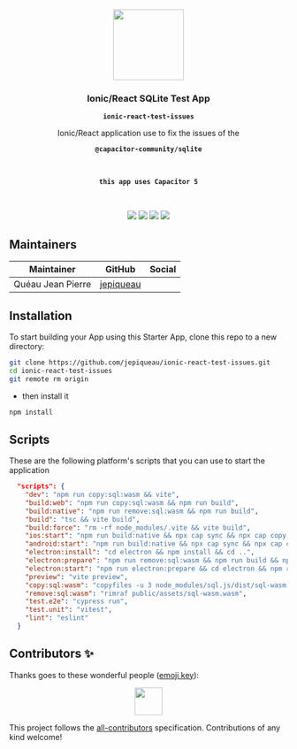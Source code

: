 <p align="center"><br><img src="https://avatars3.githubusercontent.com/u/16580653?v=4" width="128" height="128" /></p>

<h3 align="center">Ionic/React SQLite Test App</h3>
<p align="center"><strong><code>ionic-react-test-issues</code></strong></p>
<p align="center">Ionic/React application use to fix the issues of the</p>
<p align="center"><strong><code>@capacitor-community/sqlite</code></strong></p>
<br>
<p align="center"><strong><code>this app uses Capacitor 5</code></strong></p>
<br>
<p align="center">
  <img src="https://img.shields.io/maintenance/yes/2024?style=flat-square" />
  <a href="https://github.com/jepiqueau/ionic-react-test-issues"><img src="https://img.shields.io/github/license/jepiqueau/ionic-react-test-issues?style=flat-square" /></a>
  <a href="https://github.com/jepiqueau/ionic-react-test-issues"><img src="https://img.shields.io/github/package-json/v/jepiqueau/ionic-react-test-issues/master?style=flat-square" /></a>
<!-- ALL-CONTRIBUTORS-BADGE:START - Do not remove or modify this section -->
<a href="#contributors-"><img src="https://img.shields.io/badge/all%20contributors-1-orange?style=flat-square" /></a>
<!-- ALL-CONTRIBUTORS-BADGE:END -->
</p>

## Maintainers

| Maintainer        | GitHub                                    | Social |
| ----------------- | ----------------------------------------- | ------ |
| Quéau Jean Pierre | [jepiqueau](https://github.com/jepiqueau) |        |


## Installation

To start building your App using this Starter App, clone this repo to a new directory:

```bash
git clone https://github.com/jepiqueau/ionic-react-test-issues.git 
cd ionic-react-test-issues
git remote rm origin
```

 - then install it

```bash
npm install
```

## Scripts

These are the following platform's scripts that you can use to start the application

```json
  "scripts": {
    "dev": "npm run copy:sql:wasm && vite",
    "build:web": "npm run copy:sql:wasm && npm run build",
    "build:native": "npm run remove:sql:wasm && npm run build",
    "build": "tsc && vite build",
    "build:force": "rm -rf node_modules/.vite && vite build",
    "ios:start": "npm run build:native && npx cap sync && npx cap copy && npx cap open ios",
    "android:start": "npm run build:native && npx cap sync && npx cap copy && npx cap open android",
    "electron:install": "cd electron && npm install && cd ..",
    "electron:prepare": "npm run remove:sql:wasm && npm run build && npx cap sync @capacitor-community/electron && npx cap copy @capacitor-community/electron",
    "electron:start": "npm run electron:prepare && cd electron && npm run electron:start",
    "preview": "vite preview",
    "copy:sql:wasm": "copyfiles -u 3 node_modules/sql.js/dist/sql-wasm.wasm public/assets",
    "remove:sql:wasm": "rimraf public/assets/sql-wasm.wasm",
    "test.e2e": "cypress run",
    "test.unit": "vitest",
    "lint": "eslint"
  }
  ```

## Contributors ✨

Thanks goes to these wonderful people ([emoji key](https://allcontributors.org/docs/en/emoji-key)):

<!-- ALL-CONTRIBUTORS-LIST:START - Do not remove or modify this section -->
<!-- prettier-ignore-start -->
<!-- markdownlint-disable -->
<p align="center">
  <a href="https://github.com/jepiqueau"><img src="https://github.com/jepiqueau.png?size=100" width="50" height="50" /></a>
</p>

<!-- markdownlint-enable -->
<!-- prettier-ignore-end -->

<!-- ALL-CONTRIBUTORS-LIST:END -->

This project follows the [all-contributors](https://github.com/all-contributors/all-contributors) specification. Contributions of any kind welcome!
